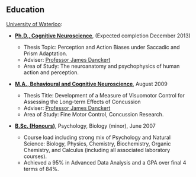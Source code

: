 ## Education

[University of Waterloo](http://www.uwaterloo.ca/): 

* [**Ph.D., Cognitive Neuroscience**](http://psychology.uwaterloo.ca), (Expected completion December 2013)
    + Thesis Topic: Perception and Action Biases under Saccadic and Prism Adaptation.
    + Adviser: [Professor James Danckert](http://psychology.uwaterloo.ca/people/faculty/jdancker/index.html)
    + Area of Study: The neuroanatomy and psychophysics of human action and perception.



* [**M.A., Behavioural and Cognitive Neuroscience**](http://psychology.uwaterloo.ca), August 2009
    + Thesis Title: Development of a Measure of Visuomotor Control for Assessing the Long-term Effects of Concussion
    + Adviser: [Professor James Danckert](http://psychology.uwaterloo.ca/people/faculty/jdancker/index.html)
    + Area of Study: Fine Motor Control, Concussion Research.


* [**B.Sc. (Honours)**](http://science.uwaterloo.ca), Psychology, Biology (minor), June 2007
    + Course load including strong mix of Psychology and Natural Science: Biology, Physics, Chemistry, Biochemistry, Organic Chemistry, and Calculus (including all associated laboratory courses).
    + Achieved a 95% in Advanced Data Analysis and a GPA over final 4 terms of 84%.

